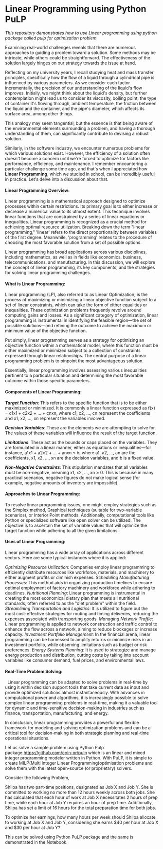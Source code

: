 # Linear Programming using Python PuLP
*This repository demonstrates how to use Linear programming using python package called pulp for optimization problem*

Examining real-world challenges reveals that there are numerous approaches to guiding a problem toward a solution. Some methods may be intricate, while others could be straightforward. The effectiveness of the solution largely hinges on our strategy towards the issue at hand.

Reflecting on my university years, I recall studying heat and mass transfer principles, specifically how the flow of a liquid through a cylindrical pipe is influenced by various parameters. As we consider each factor incrementally, the precision of our understanding of the liquid's flow improves. Initially, we might think about the liquid's density, but further contemplation might lead us to consider its viscosity, boiling point, the type of container it's flowing through, ambient temperature, the friction between the liquid and the container, and the pipe's diameter, which affects its surface area, among other things.

This analogy may seem tangential, but the essence is that being aware of the environmental elements surrounding a problem, and having a thorough understanding of them, can significantly contribute to devising a robust solution.

Similarly, in the software industry, we encounter numerous problems for which various solutions exist. However, the efficiency of a solution often doesn't become a concern until we're forced to optimize for factors like performance, efficiency, and maintenance. I remember encountering a particular challenge some time ago, and that's when I appreciated how **Linear Programming**, which we studied in school, can be incredibly useful in practice. Let's delve into a discussion about that.

#### Linear Programming Overview:

Linear programming is a mathematical approach designed to optimize processes within certain restrictions. Its primary goal is to either increase or decrease a numerical value to its utmost extent. This technique involves linear functions that are constrained by a series of linear equations or inequalities. Linear programming is recognized as a crucial method for achieving optimal resource utilization. Breaking down the term "linear programming," 'linear' refers to the direct proportionality between variables of the first degree. Meanwhile, 'programming' relates to the procedure of choosing the most favorable solution from a set of possible options.

Linear programming has broad applications across various disciplines, including mathematics, as well as in fields like economics, business, telecommunications, and manufacturing. In this discussion, we will explore the concept of linear programming, its key components, and the strategies for solving linear programming challenges.

#### What is Linear Programming:

Linear programming (LP), also referred to as Linear Optimization, is the process of maximizing or minimizing a linear objective function subject to a set of linear constraints, which can take the form of either equalities or inequalities. These optimization problems frequently revolve around computing gains and losses. As a significant category of optimization, linear programming is instrumental in identifying the feasible region—the set of possible solutions—and refining the outcome to achieve the maximum or minimum value of the objective function.

Put simply, linear programming serves as a strategy for optimizing an objective function within a mathematical model, where this function must be either maximized or minimized subject to a collection of constraints expressed through linear relationships. The central purpose of a linear programming problem is to pinpoint the most advantageous solution.

Essentially, linear programming involves assessing various inequalities pertinent to a particular situation and determining the most favorable outcome within those specific parameters.

#### Components of Linear Programming:

***Target Function***: This refers to the specific function that is to be either maximized or minimized. It is commonly a linear function expressed as f(x) = c1x1 + c2x2 + ... + cnxn, where c1, c2, ..., cn represent the coefficients and x1, x2, ..., xn represent the variables involved.

***Decision Variables***: These are the elements we are attempting to solve for. The values of these variables will influence the result of the target function.

***Limitations***: These act as the bounds or caps placed on the variables. They are formulated in a linear manner, either as equations or inequalities—for instance, a1x1 + a2x2 + ... + anxn ≤ b, where a1, a2, ..., an are the coefficients, x1, x2, ..., xn are the decision variables, and b is a fixed value.

***Non-Negative Constraints***: This stipulation mandates that all variables must be non-negative, meaning x1, x2, ..., xn ≥ 0. This is because in many practical scenarios, negative figures do not make logical sense (for example, negative amounts of inventory are impossible).

#### Approaches to Linear Programming:

To resolve linear programming issues, one might employ strategies such as the Simplex method, Graphical techniques (suitable for two-variable scenarios), or Interior Point methods. Additionally, computational tools like Python or specialized software like open solver can be utilized. The objective is to ascertain the set of variable values that will optimize the target function while adhering to all the given limitations.

#### Uses of Linear Programming:

Linear programming has a wide array of applications across different sectors. Here are some typical instances where it is applied:

*Optimizing Resource Utilization*: Companies employ linear programming to efficiently distribute resources like workforce, materials, and machinery to either augment profits or diminish expenses.
*Scheduling Manufacturing Processes*: This method aids in organizing production timelines to ensure optimal employment of factory machinery and workforce while adhering to deadlines.
*Nutritional Planning*: Linear programming is instrumental in creating the most economical dietary plan that meets all nutritional standards, often referred to as the "diet problem" within the field.
*Streamlining Transportation and Logistics*: It is utilized to figure out the most cost-effective strategies for routing and timing deliveries, reducing the expenses associated with transporting goods.
*Managing Network Traffic*: Linear programming is applied to network construction and traffic control to enhance the flow across a network, aiming to reduce blockages or increase capacity.
*Investment Portfolio Management*: In the financial arena, linear programming can be harnessed to amplify returns or minimize risks in an investment portfolio, while observing limitations such as budget or risk preferences.
*Energy Systems Planning*: It is used to strategize and manage energy production and distribution, cutting costs by taking into account variables like consumer demand, fuel prices, and environmental laws.

#### Real-Time Problem Solving:
 
Linear programming can be adapted to solve problems in real-time by using it within decision support tools that take current data as input and provide optimized solutions almost instantaneously. With advances in computational power and algorithms, it is increasingly possible to solve complex linear programming problems in real-time, making it a valuable tool for dynamic and time-sensitive decision-making in industries such as finance, transportation, manufacturing, and energy.

In conclusion, linear programming provides a powerful and flexible framework for modeling and solving optimization problems and can be a critical tool for decision-making in both strategic planning and real-time operational situations.

Let us solve a sample problem using Python Pulp package.https://github.com/coin-or/pulp which is an linear and mixed integer programming modeler written in Python. With PuLP, it is simple to create MILP(Multi Integer Linear Programming)optimisation problems and solve them with the latest open-source (or proprietary) solvers.

Consider the following Problem,

Shilpa has two part-time positions, designated as Job X and Job Y. She is committed to working no more than 12 hours weekly across
both jobs. She has calculated that each hour of work at Job X necessitates 2 hours of prep time, while each hour at Job Y requires
an hour of prep time. Additionally, Shilpa has set a limit of 16 hours for the total preparation time for both jobs.
 
To optimize her earnings, how many hours per week should Shilpa allocate to working at Job X and Job Y, considering she earns $40 per
hour at Job X and $30 per hour at Job Y?

This can be solved using Python PuLP package and the same is demonstrated in the Notebook.
